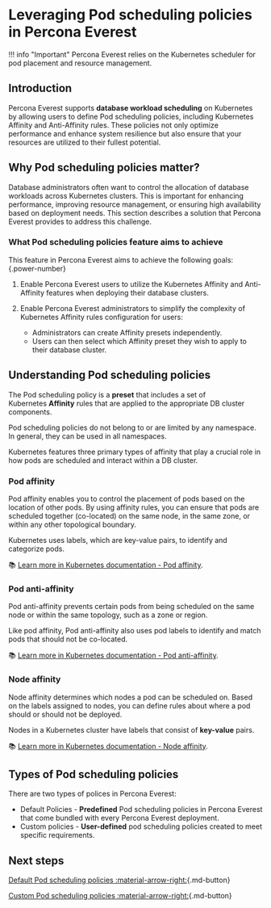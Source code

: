 #  Leveraging Pod scheduling policies in Percona Everest

!!! info "Important"
    Percona Everest relies on the Kubernetes scheduler for pod placement and resource management.


## Introduction

Percona Everest supports **database workload scheduling** on Kubernetes by allowing users to define Pod scheduling policies, including Kubernetes Affinity and Anti-Affinity rules. These policies not only optimize performance and enhance system resilience but also ensure that your resources are utilized to their fullest potential.


## Why Pod scheduling policies matter?

Database administrators often want to control the allocation of database workloads across Kubernetes clusters. This is important for enhancing performance, improving resource management, or ensuring high availability based on deployment needs. This section describes a solution that Percona Everest provides to address this challenge.

### What Pod scheduling policies feature aims to achieve

This feature in Percona Everest aims to achieve the following goals:
{.power-number}

1. Enable Percona Everest users to utilize the Kubernetes Affinity and Anti-Affinity features when deploying their database clusters.
   
2. Enable Percona Everest administrators to simplify the complexity of Kubernetes Affinity rules configuration for users:
   - Administrators can create Affinity presets independently.
   - Users can then select which Affinity preset they wish to apply to their database cluster.


## Understanding Pod scheduling policies

The Pod scheduling policy is a **preset** that includes a set of Kubernetes **Affinity** rules that are applied to the appropriate DB cluster components.

Pod scheduling policies do not belong to or are limited by any namespace. In general, they can be used in all namespaces.

Kubernetes features three primary types of affinity that play a crucial role in how pods are scheduled and interact within a DB cluster. 

### Pod affinity

Pod affinity enables you to control the placement of pods based on the location of other pods. By using affinity rules, you can ensure that pods are scheduled together (co-located) on the same node, in the same zone, or within any other topological boundary.

Kubernetes uses labels, which are key-value pairs, to identify and categorize pods.


📚 [Learn more in Kubernetes documentation - Pod affinity](https://kubernetes.io/docs/concepts/scheduling-eviction/assign-pod-node/#inter-pod-affinity-and-anti-affinity).


### Pod anti-affinity

Pod anti-affinity prevents certain pods from being scheduled on the same node or within the same topology, such as a zone or region.

Like pod affinity, Pod anti-affinity also uses pod labels to identify and match pods that should not be co-located.

📚 [Learn more in Kubernetes documentation - Pod anti-affinity](https://kubernetes.io/docs/concepts/scheduling-eviction/assign-pod-node/#inter-pod-affinity-and-anti-affinity).


### Node affinity

Node affinity determines which nodes a pod can be scheduled on. Based on the labels assigned to nodes, you can define rules about where a pod should or should not be deployed. 

Nodes in a Kubernetes cluster have labels that consist of **key-value** pairs.

📚 [Learn more in Kubernetes documentation - Node affinity](https://kubernetes.io/docs/concepts/scheduling-eviction/assign-pod-node/#node-affinity).

## Types of Pod scheduling policies

There are two types of polices in Percona Everest:

- Default Policies - **Predefined** Pod scheduling policies in Percona Everest that come bundled with every Percona Everest deployment.
- Custom policies - **User-defined** pod scheduling policies created to meet specific requirements.


## Next steps

[Default Pod scheduling policies :material-arrow-right:](default_policies.md){.md-button}

[Custom Pod scheduling policies :material-arrow-right:](custom_policies.md){.md-button}

















 











